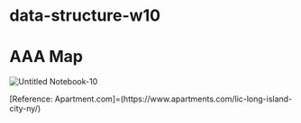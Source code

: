 # data-structure-w10

# AAA Map
![Untitled Notebook-10](https://user-images.githubusercontent.com/57466154/141152260-3d0946f5-65bf-4036-be99-3ecc17376529.jpg)
 <p>[Reference: Apartment.com]=(https://www.apartments.com/lic-long-island-city-ny/)</p>
